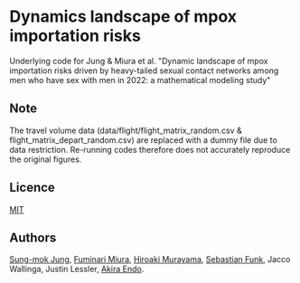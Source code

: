 # Dynamics landscape of mpox importation risks

Underlying code for Jung & Miura et al. "Dynamic landscape of mpox importation risks driven by heavy-tailed sexual contact networks among men who have sex with men in 2022: a mathematical modeling study"

## Note
The travel volume data (data/flight/flight_matrix_random.csv & flight_matrix_depart_random.csv) are replaced with a dummy file due to data restriction. Re-running codes therefore does not accurately reproduce the original figures.

## Licence
[MIT](https://github.com/SungmokJung/mpox_global/blob/main/LICENSE)


## Authors
[Sung-mok Jung](https://github.com/SungmokJung),
[Fuminari Miura](https://github.com/fmiura),
[Hiroaki Murayama](https://github.com/hiroaki-murayama), 
[Sebastian Funk](https://github.com/sbfnk), 
Jacco Wallinga,
Justin Lessler,
[Akira Endo](https://github.com/akira-endo).
